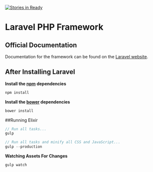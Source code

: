 [![Stories in Ready](https://badge.waffle.io/auxo-soft/site.png?label=ready&title=Ready)](https://waffle.io/auxo-soft/site)
# Laravel PHP Framework

## Official Documentation

Documentation for the framework can be found on the [Laravel website](http://laravel.com/docs).

## After Installing Laravel
**Install the [npm](https://npmjs.org) dependencies**
```js
npm install
```

**Install the [bower](https://bower.io/) dependencies**
```js
bower install
```

##Running Elixir

```js
// Run all tasks...
gulp

// Run all tasks and minify all CSS and JavaScript...
gulp --production
```

**Watching Assets For Changes**

```js
gulp watch
```

